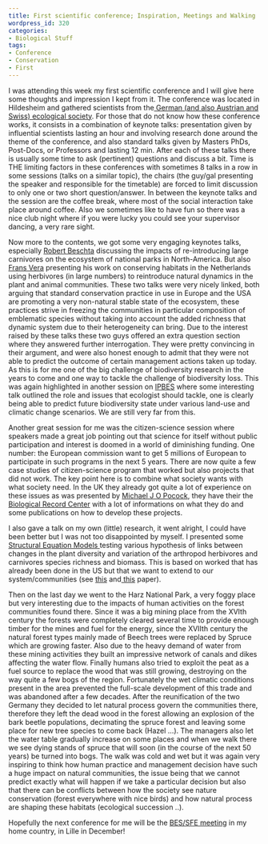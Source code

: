 ```yaml
---
title: First scientific conference; Inspiration, Meetings and Walking
wordpress_id: 320
categories:
- Biological Stuff
tags:
- Conference
- Conservation
- First
---
```


I was attending this week my first scientific conference and I will give here some thoughts and impression I kept from it. The conference was located in Hildesheim and gathered scientists from the[ German (and also Austrian and Swiss) ecological society](http://www.gfoe.org/). For those that do not know how these conference works, it consists in a combination of keynote talks: presentation given by influential scientists lasting an hour and involving research done around the theme of the conference, and also standard talks given by Masters PhDs, Post-Docs, or Professors and lasting 12 min. After each of these talks there is usually some time to ask (pertinent) questions and discuss a bit. Time is THE limiting factors in these conferences with sometimes 8 talks in a row in some sessions (talks on a similar topic), the chairs (the guy/gal presenting the speaker and responsible for the timetable) are forced to limit discussion to only one or two short question/answer. In between the keynote talks and the session are the coffee break, where most of the social interaction take place around coffee. Also we sometimes like to have fun so there was a nice club night where if you were lucky you could see your supervisor dancing, a very rare sight.

Now more to the contents, we got some very engaging keynotes talks, especially [Robert Beschta](http://fes.forestry.oregonstate.edu/faculty/beschta-robert) discussing the impacts of re-introducing large carnivores on the ecosystem of national parks in North-America. But also [Frans Vera](http://www.eci.ox.ac.uk/news/events/2014/megafauna/vera.pdf) presenting his work on conserving habitats in the Netherlands using herbivores (in large numbers) to reintroduce natural dynamics in the plant and animal communities. These two talks were very nicely linked, both arguing that standard conservation practice in use in Europe and the USA are promoting a very non-natural stable state of the ecosystem, these practices strive in freezing the communities in particular composition of emblematic species without taking into account the added richness that dynamic system due to their heterogeneity can bring. Due to the interest raised by these talks these two guys offered an extra question section where they answered further interrogation. They were pretty convincing in their argument, and were also honest enough to admit that they were not able to predict the outcome of certain management actions taken up today. As this is for me one of the big challenge of biodiversity research in the years to come and one way to tackle the challenge of biodiversity loss. This was again highlighted in another session on [IPBES](http://www.ipbes.net) where some interesting talk outlined the role and issues that ecologist should tackle, one is clearly being able to predict future biodiversity state under various land-use and climatic change scenarios. We are still very far from this.

Another great session for me was the citizen-science session where speakers made a great job pointing out that science for itself without public participation and interest is doomed in a world of diminishing funding. One number: the European commission want to get 5 millions of European to participate in such programs in the next 5 years. There are now quite a few case studies of citizen-science program that worked but also projects that did not work. The key point here is to combine what society wants with what society need. In the UK they already got quite a lot of experience on these issues as was presented by [Michael J O Pocock](http://www.ceh.ac.uk/staffwebpages/michaelpocock.html), they have their the [Biological Record Center](http://www.brc.ac.uk/) with a lot of informations on what they do and some publications on how to develop these projects.

I also gave a talk on my own (little) research, it went alright, I could have been better but I was not too disappointed by myself. I presented some [Structural Equation Models ](http://www.structuralequations.org/)testing various hypothesis of links between changes in the plant diversity and variation of the arthropod herbivores and carnivores species richness and biomass. This is based on worked that has already been done in the US but that we want to extend to our system/communities (see [this](http://onlinelibrary.wiley.com/doi/10.1111/j.1461-0248.2009.01356.x/abstract;jsessionid=BA8C95370236C1206548744A495088A3.f01t01?deniedAccessCustomisedMessage=&userIsAuthenticated=false) and[ this](http://onlinelibrary.wiley.com/doi/10.1111/ele.12006/abstract?deniedAccessCustomisedMessage=&userIsAuthenticated=false) paper).

Then on the last day we went to the Harz National Park, a very foggy place but very interesting due to the impacts of human activities on the forest communities found there. Since it was a big mining place from the XVIth century the forests were completely cleared several time to provide enough timber for the mines and fuel for the energy, since the XVIIth century the natural forest types mainly made of Beech trees were replaced by Spruce which are growing faster. Also due to the heavy demand of water from these mining activities they built an impressive network of canals and dikes affecting the water flow. Finally humans also tried to exploit the peat as a fuel source to replace the wood that was still growing, destroying on the way quite a few bogs of the region. Fortunately the wet climatic conditions present in the area prevented the full-scale development of this trade and was abandoned after a few decades. After the reunification of the two Germany they decided to let natural process govern the communities there, therefore they left the dead wood in the forest allowing an explosion of the bark beetle populations, decimating the spruce forest and leaving some place for new tree species to come back (Hazel …). The managers also let the water table gradually increase on some places and when we walk there we see dying stands of spruce that will soon (in the course of the next 50 years) be turned into bogs. The walk was cold and wet but it was again very inspiring to think how human practice and management decision have such a huge impact on natural communities, the issue being that we cannot predict exactly what will happen if we take a particular decision but also that there can be conflicts between how the society see nature conservation (forest everywhere with nice birds) and how natural process are shaping these habitats (ecological succession ..).

Hopefully the next conference for me will be the [BES/SFE meeting](http://www.britishecologicalsociety.org/events/current_future_meetings/2014-annual-meeting/) in my home country, in Lille in December!
